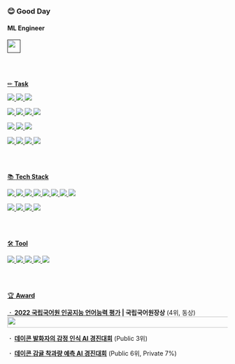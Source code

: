### 😊 Good Day
 
#### ML Engineer
<a href=""><img src="https://user-images.githubusercontent.com/83712521/212296254-6f8123fe-50a3-4613-9461-b183d5c29b47.png" width="30" height="30">


<br/>
<br/>

✏ **Task**


<a href="https://github.com/HappyBusDay/Korean_ABSA"><img src="https://img.shields.io/badge/NLP-Aspect based Sentiment Analysis-green"/>
<a href="https://github.com/HappyBusDay/Meeting-STT_Summarizaion"><img src="https://img.shields.io/badge/NLP-Automatic Speech Recognition-green"/>
<a href="https://github.com/HappyBusDay/Meeting-STT_Summarizaion"><img src="https://img.shields.io/badge/NLP-Text Summarization-green"/>

<a href="https://github.com/HappyBusDay/EmotionClassification"><img src="https://img.shields.io/badge/NLP-Emotion Analysis-green"/> 
<a href="https://github.com/GukMan/Song_title_recommendation"><img src="https://img.shields.io/badge/NLP-Text Generation-green"/> 
<a href="https://github.com/GukMan/Kor_to_Eng_translator"><img src="https://img.shields.io/badge/NLP-Machine Translation-green"/> 
<a href=""><img src="https://img.shields.io/badge/NLP-Text Classification-green"/>
 
<a href="https://github.com/GukMan/topic_modeling_and_review_sentiment_analysis_about_camera"><img src="https://img.shields.io/badge/NLP-POS tagging-green"/> <img src="https://img.shields.io/badge/NLP-Text Rank-green"/> <img src="https://img.shields.io/badge/NLP-Topic Modeling-green"/>

<a href="https://github.com/GukMan/Detecting-Old-Structures"><img src="https://img.shields.io/badge/CV-Object Detection-blue"/> 
<a href="https://github.com/GukMan/Image-Classification-Using-Musinsa-Fashion-Data"><img src="https://img.shields.io/badge/CV-Image Classification-blue"/> 
<a href=""><img src="https://img.shields.io/badge/ML-Classification-yellow"/>
<a href="https://github.com/HappyBusDay/Predicting_amount_of_tangerines"><img src="https://img.shields.io/badge/ML-Regression-yellow"/>



<br/>
<br/>


📚 **Tech Stack**

<img src="https://img.shields.io/badge/Python-3766AB?style=flat-square&logo=Python&logoColor=white"/> <img src="https://img.shields.io/badge/C-A8B9CC?style=flat-square&logo=C&logoColor=white"/> <img src="https://img.shields.io/badge/C++-00599C?style=flat-square&logo=C%2B%2B&logoColor=white"/> <img src="https://img.shields.io/badge/Java-007396?style=flat-square&logo=Java&logoColor=white"/> <img src="https://img.shields.io/badge/MySQL-4479A1?style=flat-square&logo=MySQL&logoColor=white"/> <img src="https://img.shields.io/badge/HTML-E34F26?style=flat-square&logo=HTML5&logoColor=white"/> <img src="https://img.shields.io/badge/CSS-1572B6?style=flat-square&logo=CSS3&logoColor=white"/> <img src="https://img.shields.io/badge/JavaScript-F7DF1E?style=flat-square&logo=JavaScript&logoColor=white"/> 

<img src="https://img.shields.io/badge/TensorFlow-FF6F00?style=flat-square&logo=TensorFlow&logoColor=white"/> <img src="https://img.shields.io/badge/PyTorch-EE4C2C?style=flat-square&logo=PyTorch&logoColor=white"/> <img src="https://img.shields.io/badge/Scikit Learn-F7931E?style=flat-square&logo=scikit%2Dlearn&logoColor=white"/> <img src="https://img.shields.io/badge/Flask-000000?style=flat-square&logo=Flask&logoColor=white"/> 



<br/>
<br/>

🛠 **Tool**


<img src="https://img.shields.io/badge/Colab-F9AB00?style=flat-square&logo=Google Colab&logoColor=white"/> <img src="https://img.shields.io/badge/VSCode-007ACC?style=flat-square&logo=Visual Studio Code&logoColor=white"/> <img src="https://img.shields.io/badge/AWS-232F3E?style=flat-square&logo=Amazon AWS&logoColor=white"/> <img src="https://img.shields.io/badge/Eclipse-2C2255?style=flat-square&logo=Eclipse&logoColor=white"/> <img src="https://img.shields.io/badge/Android-3DDC84?style=flat-square&logo=Android&logoColor=white"/>



<br/>
<br/>

 
  
🏆 **Award**

**ㆍ <a href="https://corpus.korean.go.kr/task/taskList.do?taskId=8&clCd=END_TASK&subMenuId=sub01">2022 국립국어원 인공지능 언어능력 평가</a>  |  국립국어원장상**  (4위, 동상)
<img src="https://user-images.githubusercontent.com/83712521/211263509-17c9528f-2619-4903-8cd3-c5ab92fbf21b.png" width="550" height="25">

**ㆍ <a href="https://dacon.io/competitions/official/236027/overview/description">데이콘 발화자의 감정 인식 AI 경진대회</a>**  (Public 3위)

**ㆍ <a href="https://dacon.io/competitions/official/236038/overview/description">데이콘 감귤 착과량 예측 AI 경진대회</a>**  (Public 6위, Private 7%)
